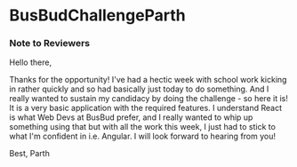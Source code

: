 # BusBudChallengeParth

### Note to Reviewers
Hello there,

Thanks for the opportunity! I've had a hectic week with school work kicking in rather quickly and so had basically just today to do something. And I really wanted to sustain my candidacy by doing the challenge - so here it is! It is a very basic application with the required features. I understand React is what Web Devs at BusBud prefer, and I really wanted to whip up something using that but with all the work this week, I just had to stick to what I'm confident in i.e. Angular. I will look forward to hearing from you!

Best,
Parth
